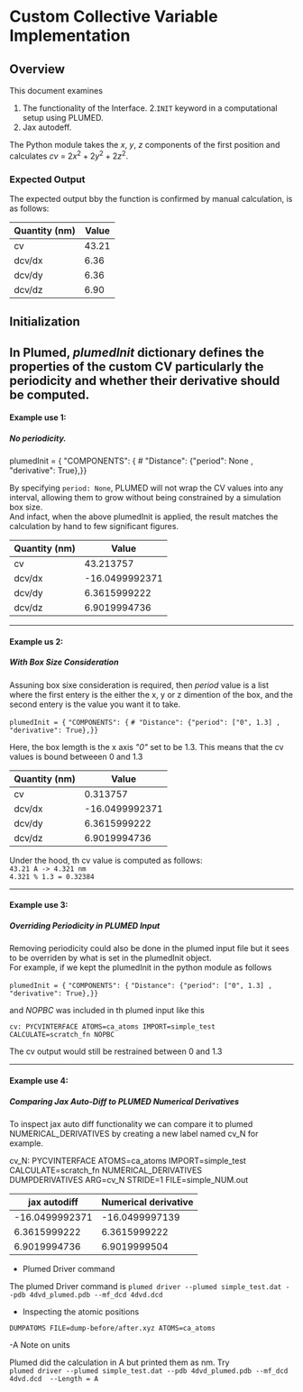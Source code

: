 # Custom Collective Variable Implementation

## Overview

This document examines 
1. The functionality of the Interface. 
2.`INIT` keyword in a computational setup using PLUMED. 
3. Jax autodeff.


The Python module takes the $x$, $y$, $z$ components of the first position and calculates $cv$ = $2x^{2} + 2y^{2} + 2z^{2}$.

### Expected Output  

The expected output bby the function is confirmed by manual calculation, is as follows: 

| Quantity (nm)  | Value |
| -------------  | ------------- |
|   cv    | 43.21|
| dcv/dx  | 6.36 |
| dcv/dy  | 6.36 |
| dcv/dz  | 6.90 |

## Initialization

In Plumed, *plumedInit* dictionary defines the properties of the custom CV particularly the periodicity and whether their derivative should be computed. 
----------------------------------------------------------
#### Example use 1: 
##### No periodicity.

plumedInit = {
    "COMPONENTS": {
        # "Distance": {"period": None , "derivative": True},}}

By specifying `period: None`, PLUMED will not wrap the CV values into any interval, allowing them to grow without being constrained by a simulation box size.   
And infact, when the above plumedInit is applied, the result matches the calculation by hand to few significant figures.  

| Quantity (nm)  | Value |
| -------------  | ------------- |
|   cv    | 43.213757|
| dcv/dx  | -16.0499992371|
| dcv/dy  | 6.3615999222 |
| dcv/dz  | 6.9019994736 |
-------------------------------------------------------
#### Example us 2: 
##### With Box Size Consideration

Assuning box sixe consideration is required, then *period* value is a list where the first entery is the either the x, y or z dimention of the box, and the second entery is the value you want it to take.

`plumedInit = {`
    `"COMPONENTS": {`
        `# "Distance": {"period": ["0", 1.3] ,` `"derivative": True},}}`

Here, the box lemgth is the x axis *"0"* set to be 1.3. This means that the cv values is bound betweeen 0 and 1.3

| Quantity (nm)  | Value |
| -------------  | ------------- |
|   cv    | 0.313757|
| dcv/dx  | -16.0499992371|
| dcv/dy  | 6.3615999222 |
| dcv/dz  | 6.9019994736 |

Under the hood, th cv  value is computed as follows:  
`43.21 A -> 4.321 nm`  
`4.321 % 1.3 = 0.32384`
  
-------------------------------------------------------------
#### Example use 3: 
##### Overriding Periodicity in PLUMED Input

Removing periodicity could also be done in the plumed input file but it sees to be overriden by what is set in the plumedInit object.  
For example, if we kept the plumedInit in the python module as follows  

`plumedInit = {`
    `"COMPONENTS": {`
        `"Distance": {"period": ["0", 1.3] , "derivative": True},}}  `

and *NOPBC* was included in th plumed input like this   

`cv: PYCVINTERFACE ATOMS=ca_atoms IMPORT=simple_test CALCULATE=scratch_fn NOPBC`

The cv output would still be restrained between 0 and 1.3

-------------------------------------------------
#### Example use 4:  
##### Comparing Jax Auto-Diff to PLUMED Numerical Derivatives

To inspect jax auto diff functionality we can compare it to plumed NUMERICAL_DERIVATIVES by creating a new label named cv_N for example.  

cv_N: PYCVINTERFACE ATOMS=ca_atoms IMPORT=simple_test CALCULATE=scratch_fn NUMERICAL_DERIVATIVES  
DUMPDERIVATIVES ARG=cv_N STRIDE=1 FILE=simple_NUM.out
 

| jax autodiff  |  Numerical derivative|
| -------------  | ------------- |
|  -16.0499992371  | -16.0499997139|
| 6.3615999222  | 6.3615999222|
| 6.9019994736  | 6.9019999504 |


- Plumed Driver command

The plumed Driver command is 
`plumed driver --plumed simple_test.dat --pdb 4dvd_plumed.pdb --mf_dcd 4dvd.dcd`  

- Inspecting the atomic positions  

`DUMPATOMS FILE=dump-before/after.xyz ATOMS=ca_atoms`  

-A Note on units  

Plumed did the calculation in A but printed them as nm. 
Try  
`plumed driver --plumed simple_test.dat --pdb 4dvd_plumed.pdb --mf_dcd 4dvd.dcd  --Length = A`
